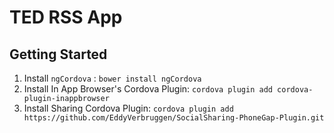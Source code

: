 # TED RSS App

## Getting Started

1. Install `ngCordova` : `bower install ngCordova`
2. Install In App Browser's Cordova Plugin: `cordova plugin add cordova-plugin-inappbrowser`
2. Install Sharing Cordova Plugin: `cordova plugin add https://github.com/EddyVerbruggen/SocialSharing-PhoneGap-Plugin.git`
